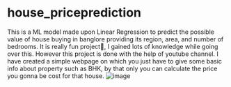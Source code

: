 # house_priceprediction
This is a ML model made upon Linear Regression to predict the possible value of house buying in banglore providing its region, area, and number of bedrooms. It is really fun project💙, I gained lots of knowledge while going over this.  However this project is done with the help of youtube channel.
I have created a simple webpage on which you just have to give some basic info about property such as BHK, by that only you can calculate the price you gonna be cost for that house.
![image](https://user-images.githubusercontent.com/74171135/149460384-2d7ab303-e353-4a2b-96d6-0b5fc60a407a.png)


